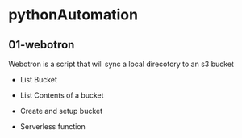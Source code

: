 # pythonAutomation

## 01-webotron
Webotron is a script that will sync a local direcotory to an s3 bucket

- List Bucket
- List Contents of a bucket
- Create and setup bucket


- Serverless function

